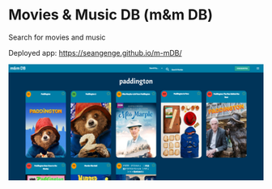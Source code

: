 # Movies & Music DB (m&m DB)

Search for movies and music

Deployed app: https://seangenge.github.io/m-mDB/

![](./assets/images/website.png)